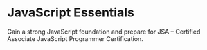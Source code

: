 # JavaScript Essentials

Gain a strong JavaScript foundation and prepare for JSA – Certified Associate JavaScript Programmer Certification.
